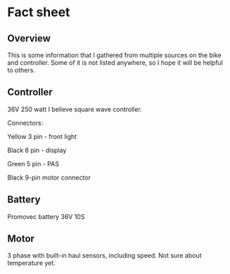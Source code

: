# Fact sheet
## Overview
This is some information that I gathered from multiple sources on the bike and controller. Some of it is not listed anywhere, so I hope it will be helpful to others.

## Controller
36V 250 watt I believe square wave controller.

Connectors:

Yellow 3 pin - front light

Black 6 pin - display

Green 5 pin - PAS

Black 9-pin motor connector

## Battery
Promovec battery 36V 10S

## Motor
3 phase with built-in haul sensors, including speed. Not sure about temperature yet.
